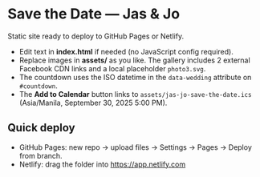 # Save the Date — Jas & Jo

Static site ready to deploy to GitHub Pages or Netlify.

- Edit text in **index.html** if needed (no JavaScript config required).
- Replace images in **assets/** as you like. The gallery includes 2 external Facebook CDN links and a local placeholder `photo3.svg`.
- The countdown uses the ISO datetime in the `data-wedding` attribute on `#countdown`.
- The **Add to Calendar** button links to `assets/jas-jo-save-the-date.ics` (Asia/Manila, September 30, 2025 5:00 PM).

## Quick deploy
- GitHub Pages: new repo → upload files → Settings → Pages → Deploy from branch.
- Netlify: drag the folder into https://app.netlify.com

